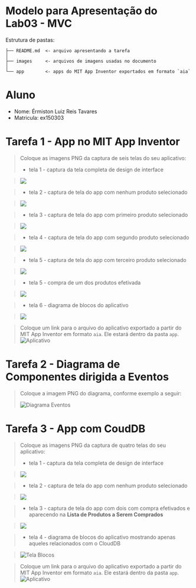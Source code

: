 # Modelo para Apresentação do Lab03 - MVC

Estrutura de pastas:

~~~
├── README.md  <- arquivo apresentando a tarefa
│
├── images     <- arquivos de imagens usadas no documento
│
└── app        <- apps do MIT App Inventor exportados em formato `aia`
~~~

# Aluno
* Nome: Érmiston Luiz Reis Tavares 
* Matricula: ex150303

# Tarefa 1 - App no MIT App Inventor

> Coloque as imagens PNG da captura de seis telas do seu aplicativo:
> * tela 1 - captura da tela completa de design de interface

> ![](images/tela1.png)

> * tela 2 - captura de tela do app com nenhum produto selecionado

> ![](images/tela2.png)

> * tela 3 - captura de tela do app com primeiro produto selecionado

> ![](images/tela3.png)

> * tela 4 - captura de tela do app com segundo produto selecionado

> ![](images/tela4.png)

> * tela 5 - captura de tela do app com terceiro produto selecionado

> ![](images/tela5.png)

> * tela 5 - compra de um dos produtos efetivada

> ![](images/tela6.png)

> * tela 6 - diagrama de blocos do aplicativo

> ![](images/tela7.png)

> Coloque um link para o arquivo do aplicativo exportado a partir do MIT App Inventor em formato `aia`. Ele estará dentro da pasta `app`.
> ![Aplicativo](app/Tarefa1.aia)

# Tarefa 2 - Diagrama de Componentes dirigida a Eventos

> Coloque a imagem PNG do diagrama, conforme exemplo a seguir:
>
> ![Diagrama Eventos](images/mit-app-inventor-events.png)

# Tarefa 3 - App com CoudDB

> Coloque as imagens PNG da captura de quatro telas do seu aplicativo:
> * tela 1 - captura da tela completa de design de interface

> ![](images/tela8.png)

> * tela 2 - captura de tela do app com nenhum produto selecionado

> ![](images/tela9.png)

> * tela 3 - captura de tela do app com dois com compra efetivados e aparecendo na **Lista de Produtos a Serem Comprados**

> ![](images/tela10.png)

> * tela 4 - diagrama de blocos do aplicativo mostrando apenas aqueles relacionados com o CloudDB

> ![Tela Blocos](images/tela11.png)

>
> Coloque um link para o arquivo do aplicativo exportado a partir do MIT App Inventor em formato `aia`. Ele estará dentro da pasta `app`.
> ![Aplicativo](app/Tarefa3.aia)



